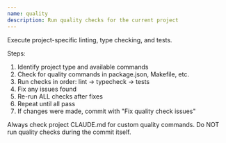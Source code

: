 ```yaml
---
name: quality
description: Run quality checks for the current project
---
```


Execute project-specific linting, type checking, and tests.

Steps:

1. Identify project type and available commands
2. Check for quality commands in package.json, Makefile, etc.
3. Run checks in order: lint → typecheck → tests
4. Fix any issues found
5. Re-run ALL checks after fixes
6. Repeat until all pass
7. If changes were made, commit with "Fix quality check issues"

Always check project CLAUDE.md for custom quality commands. Do NOT run quality checks during the commit itself.
